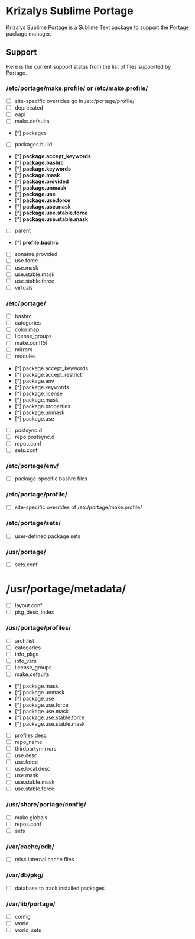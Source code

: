 Krizalys Sublime Portage
========================

Krizalys Sublime Portage is a Sublime Text package to support the Portage
package manager.

Support
-------

Here is the current support status from the list of files supported by Portage.

### /etc/portage/make.profile/ or /etc/make.profile/

- [ ] site-specific overrides go in /etc/portage/profile/
- [ ] deprecated
- [ ] eapi
- [ ] make.defaults
- [*] packages
- [ ] packages.build
- [*] **package.accept_keywords**
- [*] **package.bashrc**
- [*] **package.keywords**
- [*] **package.mask**
- [*] **package.provided**
- [*] **package.unmask**
- [*] **package.use**
- [*] **package.use.force**
- [*] **package.use.mask**
- [*] **package.use.stable.force**
- [*] **package.use.stable.mask**
- [ ] parent
- [*] **profile.bashrc**
- [ ] soname.provided
- [ ] use.force
- [ ] use.mask
- [ ] use.stable.mask
- [ ] use.stable.force
- [ ] virtuals

### /etc/portage/

- [ ] bashrc
- [ ] categories
- [ ] color.map
- [ ] license_groups
- [ ] make.conf(5)
- [ ] mirrors
- [ ] modules
- [*] package.accept_keywords
- [*] package.accept_restrict
- [*] package.env
- [*] package.keywords
- [*] package.license
- [*] package.mask
- [*] package.properties
- [*] package.unmask
- [*] package.use
- [ ] postsync.d
- [ ] repo.postsync.d
- [ ] repos.conf
- [ ] sets.conf

### /etc/portage/env/

- [ ] package-specific bashrc files

### /etc/portage/profile/

- [ ] site-specific overrides of /etc/portage/make.profile/

### /etc/portage/sets/

- [ ] user-defined package sets

### /usr/portage/

- [ ] sets.conf

# /usr/portage/metadata/

- [ ] layout.conf
- [ ] pkg_desc_index

### /usr/portage/profiles/

- [ ] arch.list
- [ ] categories
- [ ] info_pkgs
- [ ] info_vars
- [ ] license_groups
- [ ] make.defaults
- [*] package.mask
- [*] package.unmask
- [*] package.use
- [*] package.use.force
- [*] package.use.mask
- [*] package.use.stable.force
- [*] package.use.stable.mask
- [ ] profiles.desc
- [ ] repo_name
- [ ] thirdpartymirrors
- [ ] use.desc
- [ ] use.force
- [ ] use.local.desc
- [ ] use.mask
- [ ] use.stable.mask
- [ ] use.stable.force

### /usr/share/portage/config/

- [ ] make.globals
- [ ] repos.conf
- [ ] sets

### /var/cache/edb/

- [ ] misc internal cache files

### /var/db/pkg/

- [ ] database to track installed packages

### /var/lib/portage/

- [ ] config
- [ ] world
- [ ] world_sets
